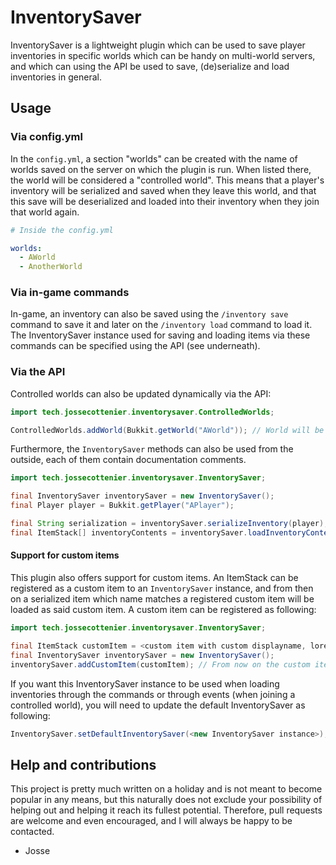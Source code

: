 # InventorySaver

InventorySaver is a lightweight plugin which can be used to save player inventories in specific worlds which can be handy on multi-world servers, and which can using the API be used to save, (de)serialize and load inventories in general.

## Usage

### Via config.yml

In the `config.yml`, a section "worlds" can be created with the name of worlds saved on the server on which the plugin is run. When listed there, the world will be considered a "controlled world". This means that a player's inventory will be serialized and saved when they leave this world, and that this save will be deserialized and loaded into their inventory when they join that world again.

```yml
# Inside the config.yml

worlds:
  - AWorld
  - AnotherWorld
```

### Via in-game commands

In-game, an inventory can also be saved using the `/inventory save` command to save it and later on the `/inventory load` command to load it. The InventorySaver instance used for saving and loading items via these commands can be specified using the API (see underneath).

### Via the API

Controlled worlds can also be updated dynamically via the API:

```java
import tech.jossecottenier.inventorysaver.ControlledWorlds;

ControlledWorlds.addWorld(Bukkit.getWorld("AWorld")); // World will be controlled until it gets removed
```

Furthermore, the `InventorySaver` methods can also be used from the outside, each of them contain documentation comments.

```java
import tech.jossecottenier.inventorysaver.InventorySaver;

final InventorySaver inventorySaver = new InventorySaver();
final Player player = Bukkit.getPlayer("APlayer");

final String serialization = inventorySaver.serializeInventory(player); // Will return serialized string of "APlayer"'s inventory
final ItemStack[] inventoryContents = inventorySaver.loadInventoryContents(serialization); // Will deserialize the string and return "APlayer"'s inventory contents
```

#### Support for custom items

This plugin also offers support for custom items. An ItemStack can be registered as a custom item to an `InventorySaver` instance, and from then on a serialized item which name matches a registered custom item will be loaded as said custom item. A custom item can be registered as following:

```java
import tech.jossecottenier.inventorysaver.InventorySaver;

final ItemStack customItem = <custom item with custom displayname, lore, ...>;
final InventorySaver inventorySaver = new InventorySaver();
inventorySaver.addCustomItem(customItem); // From now on the custom item will be correctly saved and loaded
```

If you want this InventorySaver instance to be used when loading inventories through the commands or through events (when joining a controlled world), you will need to update the default InventorySaver as following:

```java
InventorySaver.setDefaultInventorySaver(<new InventorySaver instance>);
```

## Help and contributions

This project is pretty much written on a holiday and is not meant to become popular in any means, but this naturally does not exclude your possibility of helping out and helping it reach its fullest potential. Therefore, pull requests are welcome and even encouraged, and I will always be happy to be contacted.

- Josse